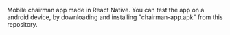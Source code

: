 Mobile chairman app made in React Native. You can test the app on a android device, by downloading and installing "chairman-app.apk" from this repository.
